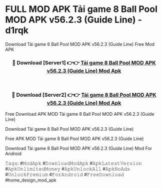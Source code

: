# FULL MOD APK Tải game 8 Ball Pool MOD APK v56.2.3 (Guide Line) - d1rqk
Download Tải game 8 Ball Pool MOD APK v56.2.3 (Guide Line) Free Mod APK

<div align="center">
<h3>🔴 Download [Server1] 👉👉 <a href="https://apk-comot.site?title=Tải_game_8_Ball_Pool_MOD_APK_v56.2.3_(Guide_Line)">Tải game 8 Ball Pool MOD APK v56.2.3 (Guide Line) Mod Apk</a></h3><br>

<h3>🔴 Download [Server2] 👉👉 <a href="https://apk-comot.site?title=Tải_game_8_Ball_Pool_MOD_APK_v56.2.3_(Guide_Line)">Tải game 8 Ball Pool MOD APK v56.2.3 (Guide Line) Mod Apk</a></h3>
</div>


Free Download APK MOD Tải game 8 Ball Pool MOD APK v56.2.3 (Guide Line)

Download Tải game 8 Ball Pool MOD APK v56.2.3 (Guide Line) 

Free APK MOD Tải game 8 Ball Pool MOD APK v56.2.3 (Guide Line) 

Download Tải game 8 Ball Pool MOD APK v56.2.3 (Guide Line) Mod For Android

𝚃𝚊𝚐𝚜: #𝙼𝚘𝚍𝙰𝚙𝚔 #𝙳𝚘𝚠𝚗𝚕𝚘𝚊𝚍𝙼𝚘𝚍𝙰𝚙𝚔 #𝙰𝚙𝚔𝙻𝚊𝚝𝚎𝚜𝚝𝚅𝚎𝚛𝚜𝚒𝚘𝚗 #𝙰𝚙𝚔𝚄𝚗𝚕𝚒𝚖𝚒𝚝𝚎𝚍𝙼𝚘𝚗𝚎𝚢 #𝙰𝚙𝚔𝚄𝚗𝚕𝚘𝚌𝚔𝙰𝚕𝚕 #𝙰𝚙𝚔𝙽𝚘𝙰𝚍𝚜 #𝚄𝚗𝚕𝚘𝚌𝚔𝙿𝚛𝚎𝚖𝚒𝚞𝚖 #𝙵𝚘𝚛𝙰𝚗𝚍𝚛𝚘𝚒𝚍 #𝙵𝚛𝚎𝚎𝙳𝚘𝚠𝚗𝚕𝚘𝚊𝚍 #home_design_mod_apk